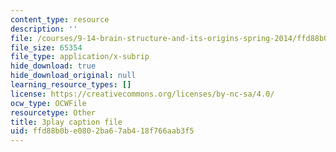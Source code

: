 ```yaml
---
content_type: resource
description: ''
file: /courses/9-14-brain-structure-and-its-origins-spring-2014/ffd88b0be0802ba67ab418f766aab3f5_555132.srt
file_size: 65354
file_type: application/x-subrip
hide_download: true
hide_download_original: null
learning_resource_types: []
license: https://creativecommons.org/licenses/by-nc-sa/4.0/
ocw_type: OCWFile
resourcetype: Other
title: 3play caption file
uid: ffd88b0b-e080-2ba6-7ab4-18f766aab3f5
---
```

